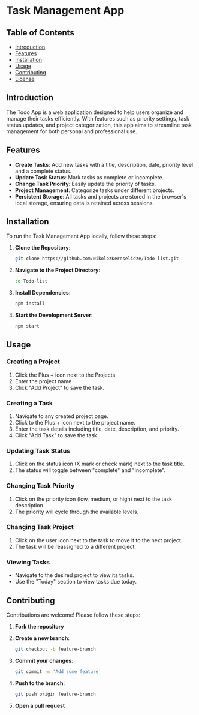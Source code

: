 # Task Management App

## Table of Contents

- [Introduction](#introduction)
- [Features](#features)
- [Installation](#installation)
- [Usage](#usage)
- [Contributing](#contributing)
- [License](#license)

## Introduction

The Todo App is a web application designed to help users organize and manage their tasks efficiently. With features such as priority settings, task status updates, and project categorization, this app aims to streamline task management for both personal and professional use.

## Features

- **Create Tasks**: Add new tasks with a title, description, date, priority level and a complete status.
- **Update Task Status**: Mark tasks as complete or incomplete.
- **Change Task Priority**: Easily update the priority of tasks.
- **Project Management**: Categorize tasks under different projects.
- **Persistent Storage**: All tasks and projects are stored in the browser's local storage, ensuring data is retained across sessions.

## Installation

To run the Task Management App locally, follow these steps:

1. **Clone the Repository**:

   ```bash
   git clone https://github.com/NikolozKereselidze/Todo-list.git
   ```

2. **Navigate to the Project Directory**:

   ```bash
   cd Todo-list
   ```

3. **Install Dependencies**:

   ```bash
   npm install
   ```

4. **Start the Development Server**:
   ```bash
   npm start
   ```

## Usage

### Creating a Project

1. Click the Plus + icon next to the Projects
2. Enter the project name
3. Click "Add Project" to save the task.

### Creating a Task

1. Navigate to any created project page.
2. Click to the Plus + icon next to the project name.
3. Enter the task details including title, date, description, and priority.
4. Click "Add Task" to save the task.

### Updating Task Status

1. Click on the status icon (X mark or check mark) next to the task title.
2. The status will toggle between "complete" and "incomplete".

### Changing Task Priority

1. Click on the priority icon (low, medium, or high) next to the task description.
2. The priority will cycle through the available levels.

### Changing Task Project

1. Click on the user icon next to the task to move it to the next project.
2. The task will be reassigned to a different project.

### Viewing Tasks

- Navigate to the desired project to view its tasks.
- Use the "Today" section to view tasks due today.

## Contributing

Contributions are welcome! Please follow these steps:

1. **Fork the repository**

2. **Create a new branch**:

   ```bash
   git checkout -b feature-branch
   ```

3. **Commit your changes**:

   ```bash
   git commit -m 'Add some feature'
   ```

4. **Push to the branch**:

   ```bash
   git push origin feature-branch
   ```

5. **Open a pull request**
